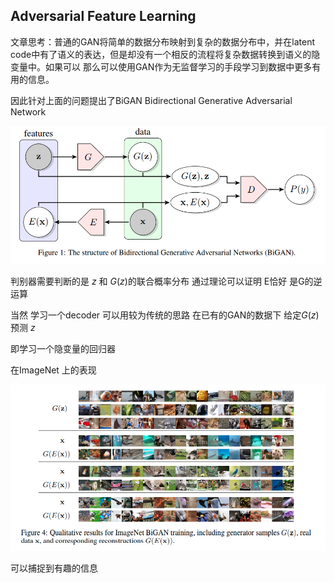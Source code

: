 ## Adversarial Feature Learning



文章思考：普通的GAN将简单的数据分布映射到复杂的数据分布中，并在latent code中有了语义的表达，但是却没有一个相反的流程将复杂数据转换到语义的隐变量中。如果可以 那么可以使用GAN作为无监督学习的手段学习到数据中更多有用的信息。



因此针对上面的问题提出了BiGAN Bidirectional Generative Adversarial Network

![BiGAN](./pic/BiGAN.png)



判别器需要判断的是 $z$ 和 $G(z)$的联合概率分布 通过理论可以证明 E恰好 是G的逆运算



当然 学习一个decoder 可以用较为传统的思路 在已有的GAN的数据下 给定$G(z)$ 预测 $z$

即学习一个隐变量的回归器



在ImageNet 上的表现

![BiGAN_ImageNet](./pic/BiGAN_ImageNet.png)



可以捕捉到有趣的信息

